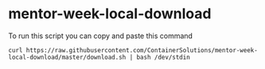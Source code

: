 # mentor-week-local-download
To run this script you can copy and paste this command

```
curl https://raw.githubusercontent.com/ContainerSolutions/mentor-week-local-download/master/download.sh | bash /dev/stdin
```
